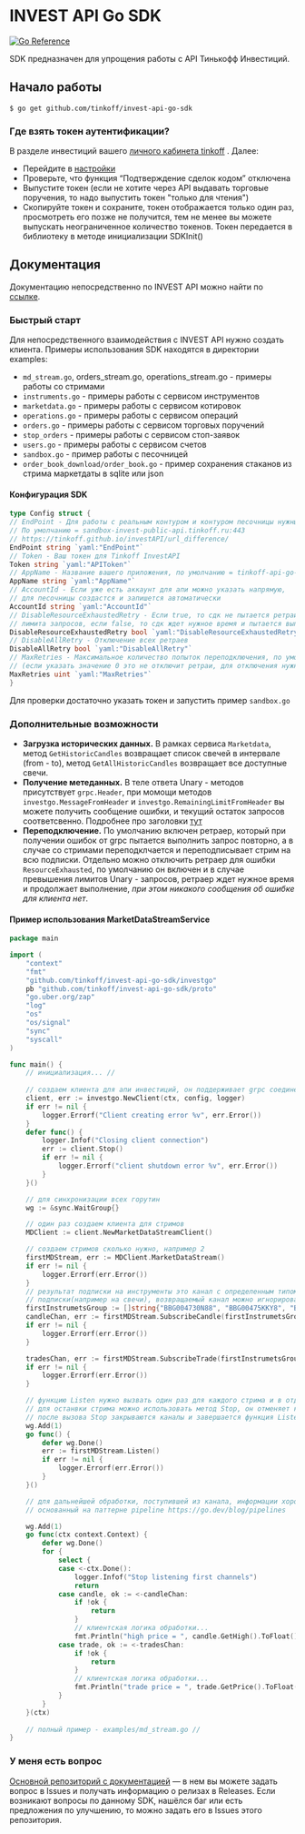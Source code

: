 # INVEST API Go SDK

[![Go Reference](https://pkg.go.dev/badge/github.com/tinkoff/invest-api-go-sdk.svg)](https://pkg.go.dev/github.com/tinkoff/invest-api-go-sdk)

SDK предназначен для упрощения работы с API Тинькофф Инвестиций.

## Начало работы

    $ go get github.com/tinkoff/invest-api-go-sdk

### Где взять токен аутентификации?

В разделе инвестиций вашего  [личного кабинета tinkoff](https://www.tinkoff.ru/invest/) . Далее:

* Перейдите в [настройки](https://www.tinkoff.ru/invest/settings/)
* Проверьте, что функция “Подтверждение сделок кодом” отключена
* Выпустите токен (если не хотите через API выдавать торговые поручения, то надо выпустить токен "только для чтения")  
* Скопируйте токен и сохраните, токен отображается только один раз, просмотреть его позже не получится, тем не менее вы можете выпускать неограниченное количество токенов. Токен передается в библиотеку в методе инициализации SDKInit() 

## Документация

Документацию непосредственно по INVEST API можно найти по [ссылке](https://github.com/Tinkoff/investAPI).

### Быстрый старт

Для непосредственного взаимодействия с INVEST API нужно создать клиента. 
Примеры использования SDK находятся в директории examples:
 * `md_stream.go`, orders_stream.go, operations_stream.go - примеры работы со стримами
 * `instruments.go` - примеры работы с сервисом инструментов
 * `marketdata.go` - примеры работы с сервисом котировок
 * `operations.go` - примеры работы с сервисом операций
 * `orders.go` - примеры работы с сервисом торговых поручений
 * `stop_orders` - примеры работы с сервисом стоп-заявок
 * `users.go` - примеры работы с сервисом счетов
 * `sandbox.go` - пример работы с песочницей
 * `order_book_download/order_book.go` - пример сохранения стаканов из стрима маркетдаты в sqlite или json

#### Конфигурация SDK
```go
type Config struct {
// EndPoint - Для работы с реальным контуром и контуром песочницы нужны разные эндпоинты.
// По умолчанию = sandbox-invest-public-api.tinkoff.ru:443
// https://tinkoff.github.io/investAPI/url_difference/
EndPoint string `yaml:"EndPoint"`
// Token - Ваш токен для Tinkoff InvestAPI
Token string `yaml:"APIToken"`
// AppName - Название вашего приложения, по умолчанию = tinkoff-api-go-sdk
AppName string `yaml:"AppName"`
// AccountId - Если уже есть аккаунт для апи можно указать напрямую,
// для песочницы создастся и запишется автоматически
AccountId string `yaml:"AccountId"`
// DisableResourceExhaustedRetry - Если true, то сдк не пытается ретраить, после получения ошибки об исчерпывании
// лимита запросов, если false, то сдк ждет нужное время и пытается выполнить запрос снова. По умолчанию = false
DisableResourceExhaustedRetry bool `yaml:"DisableResourceExhaustedRetry"`
// DisableAllRetry - Отключение всех ретраев
DisableAllRetry bool `yaml:"DisableAllRetry"`
// MaxRetries - Максимальное количество попыток переподключения, по умолчанию = 3
// (если указать значение 0 это не отключит ретраи, для отключения нужно прописать DisableAllRetry = true)
MaxRetries uint `yaml:"MaxRetries"`
}
```
Для проверки достаточно указать токен и запустить пример `sandbox.go`

### Дополнительные возможности
* **Загрузка исторических данных.** В рамках сервиса `Marketdata`, метод `GetHistoricCandles` возвращает список
свечей в интервале (from - to), метод `GetAllHistoricCandles` возвращает все доступные свечи.
* **Получение метеданных.** В теле ответа Unary - методов присутствует `grpc.Header`, при момощи методов 
`investgo.MessageFromHeader` и `investgo.RemainingLimitFromHeader` вы можете получить сообщение ошибки, 
и текущий остаток запросов соответсвенно. Подробнее про заголовки [тут](https://tinkoff.github.io/investAPI/grpc/)
* **Переподключение.** По умолчанию включен ретраер, который при получении ошибок от grpc пытается выполнить запрос повторно,
а в случае со стримами переподклчается и переподписывает стрим на всю подписки. Отдельно можно 
отключить ретраер для ошибки `ResourceExhausted`, по умолчанию он включен и в случае превышения лимитов Unary - запросов,
ретраер ждет нужное время и продолжает выполнение, *при этом никакого сообщения об ошибке для клиента нет*.

#### Пример использования MarketDataStreamService
```go
package main

import (
	"context"
	"fmt"
	"github.com/tinkoff/invest-api-go-sdk/investgo"
	pb "github.com/tinkoff/invest-api-go-sdk/proto"
	"go.uber.org/zap"
	"log"
	"os"
	"os/signal"
	"sync"
	"syscall"
)

func main() {
	// инициализация... //
    
	// создаем клиента для апи инвестиций, он поддерживает grpc соединение
	client, err := investgo.NewClient(ctx, config, logger)
	if err != nil {
		logger.Errorf("Client creating error %v", err.Error())
	}
	defer func() {
		logger.Infof("Closing client connection")
		err := client.Stop()
		if err != nil {
			logger.Errorf("client shutdown error %v", err.Error())
		}
	}()

	// для синхронизации всех горутин
	wg := &sync.WaitGroup{}

	// один раз создаем клиента для стримов
	MDClient := client.NewMarketDataStreamClient()

	// создаем стримов сколько нужно, например 2
	firstMDStream, err := MDClient.MarketDataStream()
	if err != nil {
		logger.Errorf(err.Error())
	}
	// результат подписки на инструменты это канал с определенным типом информации, при повторном вызове функции
	// подписки(например на свечи), возвращаемый канал можно игнорировать, так как при первом вызове он уже был получен
	firstInstrumetsGroup := []string{"BBG004730N88", "BBG00475KKY8", "BBG004RVFCY3"}
	candleChan, err := firstMDStream.SubscribeCandle(firstInstrumetsGroup, pb.SubscriptionInterval_SUBSCRIPTION_INTERVAL_ONE_MINUTE)
	if err != nil {
		logger.Errorf(err.Error())
	}

	tradesChan, err := firstMDStream.SubscribeTrade(firstInstrumetsGroup)
	if err != nil {
		logger.Errorf(err.Error())
	}

	// функцию Listen нужно вызвать один раз для каждого стрима и в отдельной горутине
	// для останвки стрима можно использовать метод Stop, он отменяет контекст внутри стрима
	// после вызова Stop закрываются каналы и завершается функция Listen
	wg.Add(1)
	go func() {
		defer wg.Done()
		err := firstMDStream.Listen()
		if err != nil {
			logger.Errorf(err.Error())
		}
	}()

	// для дальнейшей обработки, поступившей из канала, информации хорошо подойдет механизм,
	// основанный на паттерне pipeline https://go.dev/blog/pipelines

	wg.Add(1)
	go func(ctx context.Context) {
		defer wg.Done()
		for {
			select {
			case <-ctx.Done():
				logger.Infof("Stop listening first channels")
				return
			case candle, ok := <-candleChan:
				if !ok {
					return
				}
				// клиентская логика обработки...
				fmt.Println("high price = ", candle.GetHigh().ToFloat())
			case trade, ok := <-tradesChan:
				if !ok {
					return
				}
				// клиентская логика обработки...
				fmt.Println("trade price = ", trade.GetPrice().ToFloat())
			}
		}
	}(ctx)
    
	// полный пример - examples/md_stream.go // 
}

```
### У меня есть вопрос

[Основной репозиторий с документацией](https://github.com/Tinkoff/investAPI/) — в нем вы можете задать вопрос в Issues и получать информацию о релизах в Releases.
Если возникают вопросы по данному SDK, нашёлся баг или есть предложения по улучшению, то можно задать его в Issues этого репозитория.
